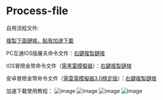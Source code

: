 # Process-file
自用流程文件:

[複製下面鏈接，點我加速下載](https://shrill-pond-3e81.hunsh.workers.dev/)

PC互通IOS版屠夫命令文件：[右鍵複製鏈接](https://github.com/Kirito2121/Command-file/blob/main/file/IOS%E5%B1%A0%E5%A4%AB.fatiao)

IOS冒險金幣命令文件（[需黑雷模擬器](https://www.heilei.com/)）：[右鍵複製鏈接](https://github.com/Kirito2121/Command-file/blob/main/file/IOS%E9%87%91%E5%B8%81.fatiao)

安卓冒險金幣命令文件（[需雷電模擬器3.0穩定版](https://www.ldmnq.com/)）：[右鍵複製鏈接](https://github.com/Kirito2121/Command-file/blob/main/file/%E5%AE%89%E5%8D%93%E9%87%91%E5%B8%81.fatiao)



加速下載使用教程：
![image](https://github.com/Kirito2121/Process-file/blob/main/photo/1.png)
![image](https://github.com/Kirito2121/Process-file/blob/main/photo/2.png)
![image](https://github.com/Kirito2121/Process-file/blob/main/photo/3.png)
![image](https://github.com/Kirito2121/Process-file/blob/main/photo/4.png)
